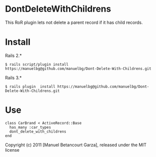 DontDeleteWithChildrens
=======================

This RoR plugin lets not delete a parent record if it has child records.


Install
=======

Rails 2.*

	$ rails script/plugin install https://manuelbg@github.com/manuelbg/Dont-Delete-With-Childrens.git

Rails 3.*

	$ rails plugin  install https://manuelbg@github.com/manuelbg/Dont-Delete-With-Childrens.git


Use
=======

	class CarBrand < ActiveRecord::Base
	  has_many :car_types
	  dont_delete_with_childrens
	end


Copyright (c) 2011 [Manuel Betancourt Garza], released under the MIT license
